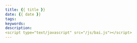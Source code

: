 ```yaml
---
title: {{ title }}
date: {{ date }}
tags:
keywords: 
description: 
<script type="text/javascript" src="/js/bai.js"></script>
---
```

